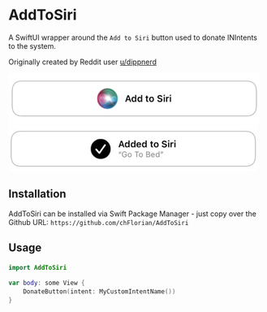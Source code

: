 # AddToSiri

A SwiftUI wrapper around the `Add to Siri` button used to donate INIntents to the system. 

Originally created by Reddit user [u/dippnerd](https://www.reddit.com/user/dippnerd)

![Add to Siri Button](Screenshots/AddToSiri.png "Add to Siri Button")
![Added to Siri Button](Screenshots/AddedToSiri.jpeg "Added to Siri Button")

## Installation

AddToSiri can be installed via Swift Package Manager - just copy over the Github URL:
`https://github.com/chFlorian/AddToSiri`

## Usage

```swift
import AddToSiri
```

```swift
var body: some View {
    DonateButton(intent: MyCustomIntentName())
}
```
